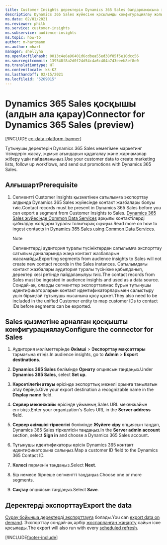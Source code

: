```yaml
---
title: Customer Insights деректерін Dynamics 365 Sales бағдарламасына экспорттау
description: Dynamics 365 Sales жүйесіне қосылымды конфигурациялау жолы.
ms.date: 02/01/2021
ms.reviewer: philk
ms.service: customer-insights
ms.subservice: audience-insights
ms.topic: how-to
author: m-hartmann
ms.author: mhart
manager: shellyha
ms.openlocfilehash: 0013c4e6a96401d6cdbea55ed38f85f5e10dcc56
ms.sourcegitcommit: 139548f8a2d0f24d54c4a6c404a743eeeb8ef8e0
ms.translationtype: HT
ms.contentlocale: kk-KZ
ms.lasthandoff: 02/15/2021
ms.locfileid: "5269015"
---
```

# <a name="connector-for-dynamics-365-sales-preview"></a><span data-ttu-id="e62e3-103">Dynamics 365 Sales қосқышы (алдын ала қарау)</span><span class="sxs-lookup"><span data-stu-id="e62e3-103">Connector for Dynamics 365 Sales (preview)</span></span>

[!INCLUDE [cc-data-platform-banner](../includes/cc-data-platform-banner.md)]

<span data-ttu-id="e62e3-104">Тұтынушы деректерін Dynamics 365 Sales көмегімен маркетинг тізімдерін жасау, жұмыс ағындарын қадағалау және жарнамалар жіберу үшін пайдаланыңыз.</span><span class="sxs-lookup"><span data-stu-id="e62e3-104">Use your customer data to create marketing lists, follow up workflows, and send out promotions with Dynamics 365 Sales.</span></span>

## <a name="prerequisite"></a><span data-ttu-id="e62e3-105">Алғышарт</span><span class="sxs-lookup"><span data-stu-id="e62e3-105">Prerequisite</span></span>

1. <span data-ttu-id="e62e3-106">Сегментті Customer Insights қызметінен сатылымға экспорттау алдында Dynamics 365 Sales жүйесінде контакт жазбалары болуы тиіс.</span><span class="sxs-lookup"><span data-stu-id="e62e3-106">Contact records must be present in Dynamics 365 Sales before you can export a segment from Customer Insights to Sales.</span></span> <span data-ttu-id="e62e3-107">[Dynamics 365 Sales жүйесінде Common Data Services](connect-power-query.md) арқылы контактілерді қабылдау жолдары туралы толығырақ оқыңыз.</span><span class="sxs-lookup"><span data-stu-id="e62e3-107">Read more on how to ingest contacts in [Dynamics 365 Sales using Common Data Services](connect-power-query.md).</span></span>

   > [!NOTE]
   > <span data-ttu-id="e62e3-108">Сегменттерді аудитория туралы түсініктерден сатылымға экспорттау сатылым даналарында жаңа контакт жазбаларын жасамайды.</span><span class="sxs-lookup"><span data-stu-id="e62e3-108">Exporting segments from audience insights to Sales will not create new contact records in the Sales instances.</span></span> <span data-ttu-id="e62e3-109">Сатылымдағы контакт жазбалары аудитория туралы түсінікке қабылданып, деректер көзі ретінде пайдаланылуы тиіс.</span><span class="sxs-lookup"><span data-stu-id="e62e3-109">The contact records from Sales must be ingested in audience insights and used as a data source.</span></span> <span data-ttu-id="e62e3-110">Сондай-ақ, оларды сегменттер экспортталмас бұрын тұтынушы идентификаторларын контакт идентификаторларымен салыстыру үшін бірыңғай тұтынушы нысанына қосу қажет.</span><span class="sxs-lookup"><span data-stu-id="e62e3-110">They also need to be included in the unified Customer entity to map customer IDs to contact IDs before segments can be exported.</span></span>

## <a name="configure-the-connector-for-sales"></a><span data-ttu-id="e62e3-111">Sales қызметіне арналған қосқышты конфигурациялау</span><span class="sxs-lookup"><span data-stu-id="e62e3-111">Configure the connector for Sales</span></span>

1. <span data-ttu-id="e62e3-112">Аудитория мәліметтерінде **Әкімші** > **Экспорттау мақсаттары** тармағына өтіңіз.</span><span class="sxs-lookup"><span data-stu-id="e62e3-112">In audience insights, go to **Admin** > **Export destinations**.</span></span>

1. <span data-ttu-id="e62e3-113">**Dynamics 365 Sales** бөлімінде **Орнату** опциясын таңдаңыз.</span><span class="sxs-lookup"><span data-stu-id="e62e3-113">Under **Dynamics 365 Sales**, select **Set up**.</span></span>

1. <span data-ttu-id="e62e3-114">**Көрсетілетін атауы** өрісінде экспорттық межелі орынға танылатын атау беріңіз.</span><span class="sxs-lookup"><span data-stu-id="e62e3-114">Give your export destination a recognizable name in the **Display name** field.</span></span>

1. <span data-ttu-id="e62e3-115">**Сервер мекенжайы** өрісінде ұйымның Sales URL мекенжайын енгізіңіз.</span><span class="sxs-lookup"><span data-stu-id="e62e3-115">Enter your organization's Sales URL in the **Server address** field.</span></span>

1. <span data-ttu-id="e62e3-116">**Сервер әкімшісі тіркелгісі** бөлімінде **Жүйеге кіру** опциясын таңдап, Dynamics 365 Sales тіркелгісін таңдаңыз.</span><span class="sxs-lookup"><span data-stu-id="e62e3-116">In the **Server admin account** section, select **Sign in** and choose a Dynamics 365 Sales account.</span></span>

1. <span data-ttu-id="e62e3-117">Тұтынушы идентификаторы өрісін Dynamics 365 контакт идентификаторына салыңыз.</span><span class="sxs-lookup"><span data-stu-id="e62e3-117">Map a customer ID field to the Dynamics 365 Contact ID.</span></span>

1. <span data-ttu-id="e62e3-118">**Келесі** пәрменін таңдаңыз.</span><span class="sxs-lookup"><span data-stu-id="e62e3-118">Select **Next**.</span></span>

1. <span data-ttu-id="e62e3-119">Бір немесе бірнеше сегментті таңдаңыз.</span><span class="sxs-lookup"><span data-stu-id="e62e3-119">Choose one or more segments.</span></span>

1. <span data-ttu-id="e62e3-120">**Сақтау** опциясын таңдаңыз.</span><span class="sxs-lookup"><span data-stu-id="e62e3-120">Select **Save**.</span></span>

## <a name="export-the-data"></a><span data-ttu-id="e62e3-121">Деректерді экспорттау</span><span class="sxs-lookup"><span data-stu-id="e62e3-121">Export the data</span></span>

<span data-ttu-id="e62e3-122">[Сұрау бойынша деректерді экспорттауға](export-destinations.md) болады.</span><span class="sxs-lookup"><span data-stu-id="e62e3-122">You can [export data on demand](export-destinations.md).</span></span> <span data-ttu-id="e62e3-123">Экспорттау сондай-ақ әрбір [жоспарланған жаңарту](system.md#schedule-tab) сайын іске қосылады.</span><span class="sxs-lookup"><span data-stu-id="e62e3-123">The export will also run with every [scheduled refresh](system.md#schedule-tab).</span></span>


[!INCLUDE[footer-include](../includes/footer-banner.md)]